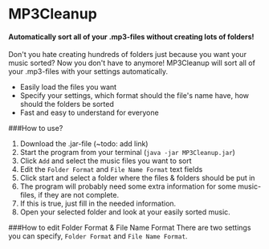 # MP3Cleanup
#### Automatically sort all of your .mp3-files without creating lots of folders!

Don't you hate creating hundreds of folders just because you want your music sorted? Now you don't have to anymore! MP3Cleanup will sort all of your .mp3-files with your settings automatically.

- Easily load the files you want
- Specify your settings, which format should the file's name have, how should the folders be sorted
- Fast and easy to understand for everyone

###How to use?
1. Download the .jar-file (~todo: add link)
2. Start the program from your terminal (`java -jar MP3Cleanup.jar`)
3. Click `Add` and select the music files you want to sort
4. Edit the `Folder Format` and `File Name Format` text fields
5. Click start and select a folder where the files & folders should be put in
  1. The program will probably need some extra information for some music-files, if they are not complete.
  2. If this is true, just fill in the needed information.
6. Open your selected folder and look at your easily sorted music.


###How to edit Folder Format & File Name Format
There are two settings you can specify, `Folder Format` and `File Name Format`.
